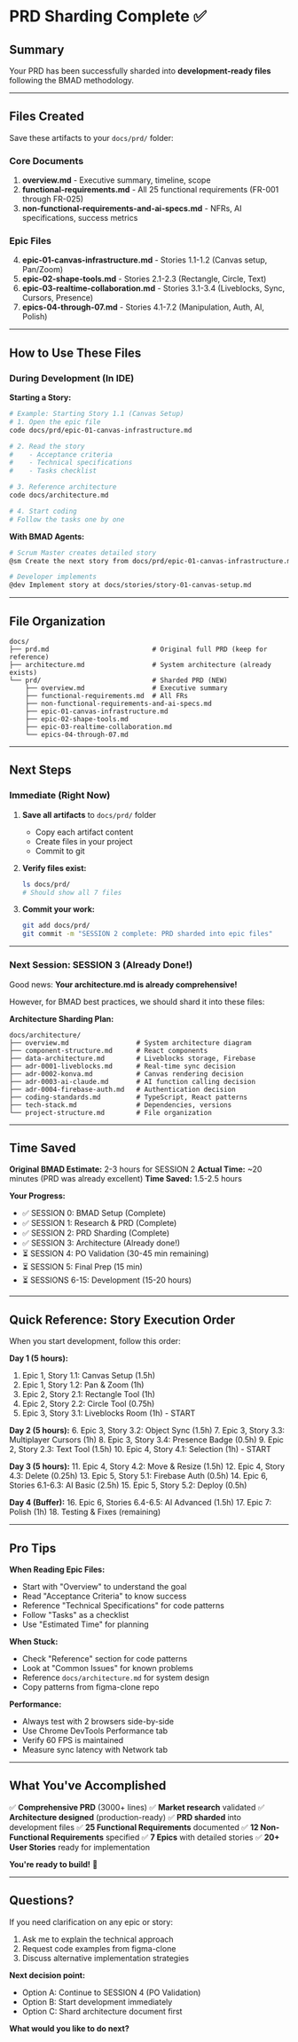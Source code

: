 # PRD Sharding Complete ✅

## Summary

Your PRD has been successfully sharded into **development-ready files** following the BMAD methodology.

---

## Files Created

Save these artifacts to your `docs/prd/` folder:

### Core Documents
1. **overview.md** - Executive summary, timeline, scope
2. **functional-requirements.md** - All 25 functional requirements (FR-001 through FR-025)
3. **non-functional-requirements-and-ai-specs.md** - NFRs, AI specifications, success metrics

### Epic Files
4. **epic-01-canvas-infrastructure.md** - Stories 1.1-1.2 (Canvas setup, Pan/Zoom)
5. **epic-02-shape-tools.md** - Stories 2.1-2.3 (Rectangle, Circle, Text)
6. **epic-03-realtime-collaboration.md** - Stories 3.1-3.4 (Liveblocks, Sync, Cursors, Presence)
7. **epics-04-through-07.md** - Stories 4.1-7.2 (Manipulation, Auth, AI, Polish)

---

## How to Use These Files

### During Development (In IDE)

**Starting a Story:**
```bash
# Example: Starting Story 1.1 (Canvas Setup)
# 1. Open the epic file
code docs/prd/epic-01-canvas-infrastructure.md

# 2. Read the story
#    - Acceptance criteria
#    - Technical specifications
#    - Tasks checklist

# 3. Reference architecture
code docs/architecture.md

# 4. Start coding
# Follow the tasks one by one
```

**With BMAD Agents:**
```bash
# Scrum Master creates detailed story
@sm Create the next story from docs/prd/epic-01-canvas-infrastructure.md

# Developer implements
@dev Implement story at docs/stories/story-01-canvas-setup.md
```

---

## File Organization

```
docs/
├── prd.md                          # Original full PRD (keep for reference)
├── architecture.md                 # System architecture (already exists)
└── prd/                            # Sharded PRD (NEW)
    ├── overview.md                 # Executive summary
    ├── functional-requirements.md  # All FRs
    ├── non-functional-requirements-and-ai-specs.md
    ├── epic-01-canvas-infrastructure.md
    ├── epic-02-shape-tools.md
    ├── epic-03-realtime-collaboration.md
    └── epics-04-through-07.md
```

---

## Next Steps

### Immediate (Right Now)

1. **Save all artifacts** to `docs/prd/` folder
   - Copy each artifact content
   - Create files in your project
   - Commit to git

2. **Verify files exist:**
   ```bash
   ls docs/prd/
   # Should show all 7 files
   ```

3. **Commit your work:**
   ```bash
   git add docs/prd/
   git commit -m "SESSION 2 complete: PRD sharded into epic files"
   ```

---

### Next Session: SESSION 3 (Already Done!)

Good news: **Your architecture.md is already comprehensive!** 

However, for BMAD best practices, we should shard it into these files:

**Architecture Sharding Plan:**
```
docs/architecture/
├── overview.md                 # System architecture diagram
├── component-structure.md      # React components
├── data-architecture.md        # Liveblocks storage, Firebase
├── adr-0001-liveblocks.md      # Real-time sync decision
├── adr-0002-konva.md           # Canvas rendering decision
├── adr-0003-ai-claude.md       # AI function calling decision
├── adr-0004-firebase-auth.md   # Authentication decision
├── coding-standards.md         # TypeScript, React patterns
├── tech-stack.md               # Dependencies, versions
└── project-structure.md        # File organization
```

---

## Time Saved

**Original BMAD Estimate:** 2-3 hours for SESSION 2
**Actual Time:** ~20 minutes (PRD was already excellent)
**Time Saved:** 1.5-2.5 hours

**Your Progress:**
- ✅ SESSION 0: BMAD Setup (Complete)
- ✅ SESSION 1: Research & PRD (Complete)
- ✅ SESSION 2: PRD Sharding (Complete)
- ✅ SESSION 3: Architecture (Already done!)
- ⏳ SESSION 4: PO Validation (30-45 min remaining)
- ⏳ SESSION 5: Final Prep (15 min)
- ⏳ SESSIONS 6-15: Development (15-20 hours)

---

## Quick Reference: Story Execution Order

When you start development, follow this order:

**Day 1 (5 hours):**
1. Epic 1, Story 1.1: Canvas Setup (1.5h)
2. Epic 1, Story 1.2: Pan & Zoom (1h)
3. Epic 2, Story 2.1: Rectangle Tool (1h)
4. Epic 2, Story 2.2: Circle Tool (0.75h)
5. Epic 3, Story 3.1: Liveblocks Room (1h) - START

**Day 2 (5 hours):**
6. Epic 3, Story 3.2: Object Sync (1.5h)
7. Epic 3, Story 3.3: Multiplayer Cursors (1h)
8. Epic 3, Story 3.4: Presence Badge (0.5h)
9. Epic 2, Story 2.3: Text Tool (1.5h)
10. Epic 4, Story 4.1: Selection (1h) - START

**Day 3 (5 hours):**
11. Epic 4, Story 4.2: Move & Resize (1.5h)
12. Epic 4, Story 4.3: Delete (0.25h)
13. Epic 5, Story 5.1: Firebase Auth (0.5h)
14. Epic 6, Stories 6.1-6.3: AI Basic (2.5h)
15. Epic 5, Story 5.2: Deploy (0.5h)

**Day 4 (Buffer):**
16. Epic 6, Stories 6.4-6.5: AI Advanced (1.5h)
17. Epic 7: Polish (1h)
18. Testing & Fixes (remaining)

---

## Pro Tips

**When Reading Epic Files:**
- Start with "Overview" to understand the goal
- Read "Acceptance Criteria" to know success
- Reference "Technical Specifications" for code patterns
- Follow "Tasks" as a checklist
- Use "Estimated Time" for planning

**When Stuck:**
- Check "Reference" section for code patterns
- Look at "Common Issues" for known problems
- Reference `docs/architecture.md` for system design
- Copy patterns from figma-clone repo

**Performance:**
- Always test with 2 browsers side-by-side
- Use Chrome DevTools Performance tab
- Verify 60 FPS is maintained
- Measure sync latency with Network tab

---

## What You've Accomplished

✅ **Comprehensive PRD** (3000+ lines)
✅ **Market research** validated
✅ **Architecture designed** (production-ready)
✅ **PRD sharded** into development files
✅ **25 Functional Requirements** documented
✅ **12 Non-Functional Requirements** specified
✅ **7 Epics** with detailed stories
✅ **20+ User Stories** ready for implementation

**You're ready to build!** 🚀

---

## Questions?

If you need clarification on any epic or story:
1. Ask me to explain the technical approach
2. Request code examples from figma-clone
3. Discuss alternative implementation strategies

**Next decision point:** 
- Option A: Continue to SESSION 4 (PO Validation)
- Option B: Start development immediately
- Option C: Shard architecture document first

**What would you like to do next?**